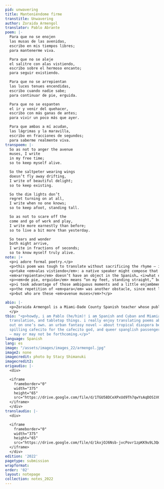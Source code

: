 ```yaml
---
pid: unwavering
title: Manteniéndome firme
transtitle: Unwavering
author: Zoraida Armengol
translator: Pablo Abrante
poem: |-
  Para que no se enojen
  las musas de las avenidas,
  escribo en mis tiempos libres;
  para mantenerme viva.

  Para que no se aleje
  el salitre con alas vistiendo,
  escribo sobre el hermoso encanto;
  para seguir existiendo.

  Para que no se arrepientan
  las luces tenues encendidas,
  escribo cuando nadie sabe;
  para continuar de pie, erguida.

  Para que no se espanten
  el ir y venir del quehacer,
  escribo con más ganas de antes;
  para vivir un poco más que ayer.

  Para que ambas a mí acudan,
  las lágrimas y la maravilla,
  escribo en fracciones de segundos;
  para saberme realmente viva.
transpoem: |-
  So as not to anger the avenue
  muses, I write
  in my free time;
  so to keep myself alive.

  So the saltpeter wearing wings
  doesn’t fly away drifting,
  I write of beautiful delight;
  so to keep existing.

  So the dim lights don’t
  regret turning on at all,
  I write when no one knows;
  so to keep afoot, standing tall.

  So as not to scare off the
  come and go of work and play,
  I write more earnestly than before;
  so to live a bit more than yesterday.

  So tears and wonder
  both might arrive,
  I write in fractions of seconds;
  so to know myself truly alive.
note: |+
  <p>i adore formal poetry.</p>
  <p>this poem was tough to translate without sacrificing the rhyme — i’m very thankful for my friend Olive’s help here! i like to say that, when translating, <em>something has to go</em>, be it tone, literalness, or rhyme. i think that translation means composing a poem like a native speaker of another language, but if you keep the form, you usually sacrifice literal meaning.</p>
  <p>take <em>alas vistiendo</em>: a native speaker might compose that flourish as “dressed in wings,” but then how do we rhyme that with “existing”?
  <em>arrepientan</em> doesn’t have an object in the Spanish… <i>what exactly would the dim lights regret?</i></p>
  <p><em>de pie, erguida</em> means “on my feet, standing straight,” but that’s so many words and the tone is all formal. the expression is physical, but the poet clearly uses it symbolically as well.</p>
  <p>i took advantage of those ambiguous moments and a little enjambment to preserve the rhyme. the rhythm is light in spanish, whereas my translation stretches and crunches back and forth. something had to go, i think.</p>
  <p>the repetition of <em>para</em> was another obstacle, since most literally that’s “for” or at least “in order to.” even my choice to go with “so” is more formal than the relatively neutral register <em>para</em>, but it keeps the motif without taking up too much space. i knew i wanted to translate this poem as soon as i read it. the more i sat with this piece, the more it grew on me. hopefully it’s a reminder to keep <em>me</em> writing; i, too, am keeping alive.</p>
  <p>but who are these <em>avenue muses</em>?</p>

abio: |-
  <p>Zoraida Armengol is a Miami-Dade County Spanish teacher whose published books include <em>Un cielo para todos</em> and <em>Las alas de un alma</em>. she was born in Havana, Cuba in 1965.
  </p>
tbio: "<p>howdy, i am Pablo (he/him)! i am Spanish and Cuban and Miamian! i do science,
  translation, and tabletop things. i really enjoy translating poems about striking
  out on one’s own. an urban fantasy novel — about tropical diaspora best friend assassins,
  spilling cafecito for the cafecito god, and queer spanglish passenger seat conversations
  — may or may not be forthcoming.</p>"
language: Spanish
lang: es
image: "/assets/images/images_22/armengol.jpg"
image2: none
imagecredit: photo by Stacy Shimanuki
imagecredit2:
origaudio: |-
  <div>

  <iframe
    frameborder="0"
    width="375"
    height="65"
    src="https://drive.google.com/file/d/1TGU58DCeXPxUd9Th7qwYsAqDOS1V0yOa/preview">
  </iframe>
  </div>
translaudio: |-
  <div>

  <iframe
    frameborder="0"
    width="375"
    height="65"
    src="https://drive.google.com/file/d/1kxjOJ6Nsb-jvcPovr1zpKK9u9L3QoNKk/preview">
  </iframe>
  </div>
edition: '2022'
pagetype: submission
wrapformat:
order: '02'
layout: notepage
collection: notes_2022
---
```

